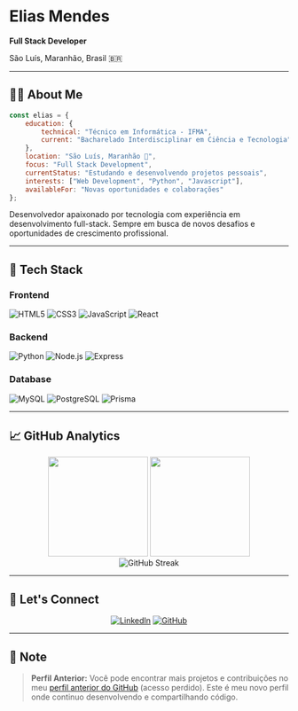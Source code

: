 # Elias Mendes

**Full Stack Developer**

São Luís, Maranhão, Brasil 🇧🇷

---

## 👨‍💻 About Me

```javascript
const elias = {
    education: {
        technical: "Técnico em Informática - IFMA",
        current: "Bacharelado Interdisciplinar em Ciência e Tecnologia"
    },
    location: "São Luís, Maranhão 🌴",
    focus: "Full Stack Development",
    currentStatus: "Estudando e desenvolvendo projetos pessoais",
    interests: ["Web Development", "Python", "Javascript"],
    availableFor: "Novas oportunidades e colaborações"
};
```

Desenvolvedor apaixonado por tecnologia com experiência em desenvolvimento full-stack. Sempre em busca de novos desafios e oportunidades de crescimento profissional.

---

## 🚀 Tech Stack

### Frontend
![HTML5](https://img.shields.io/badge/HTML5-E34F26?style=flat-square&logo=html5&logoColor=white)
![CSS3](https://img.shields.io/badge/CSS3-1572B6?style=flat-square&logo=css3&logoColor=white)
![JavaScript](https://img.shields.io/badge/JavaScript-F7DF1E?style=flat-square&logo=javascript&logoColor=black)
![React](https://img.shields.io/badge/React-61DAFB?style=flat-square&logo=react&logoColor=black)

### Backend
![Python](https://img.shields.io/badge/Python-3776AB?style=flat-square&logo=python&logoColor=white)
![Node.js](https://img.shields.io/badge/Node.js-339933?style=flat-square&logo=node.js&logoColor=white)
![Express](https://img.shields.io/badge/Express-000000?style=flat-square&logo=express&logoColor=white)

### Database
![MySQL](https://img.shields.io/badge/MySQL-4479A1?style=flat-square&logo=mysql&logoColor=white)
![PostgreSQL](https://img.shields.io/badge/PostgreSQL-336791?style=flat-square&logo=postgresql&logoColor=white)
![Prisma](https://img.shields.io/badge/Prisma-2D3748?style=flat-square&logo=prisma&logoColor=white)

---

## 📈 GitHub Analytics

<div align="center">
  <img height="180em" src="https://github-readme-stats.vercel.app/api?username=eliascmendhes&show_icons=true&theme=dark&include_all_commits=true&count_private=true&hide_border=true&bg_color=0d1117"/>
  <img height="180em" src="https://github-readme-stats.vercel.app/api/top-langs/?username=eliascmendhes&layout=compact&theme=dark&hide_border=true&bg_color=0d1117"/>
</div>

<div align="center">
  <img src="https://github-readme-streak-stats.herokuapp.com/?user=eliascmendhes&theme=dark&hide_border=true&background=0d1117" alt="GitHub Streak"/>
</div>

---

## 🤝 Let's Connect

<div align="center">
  
[![LinkedIn](https://img.shields.io/badge/LinkedIn-0A66C2?style=for-the-badge&logo=linkedin&logoColor=white)](https://www.linkedin.com/in/eliascmendhes)
[![GitHub](https://img.shields.io/badge/GitHub-181717?style=for-the-badge&logo=github&logoColor=white)](https://github.com/eliascmendhes)

</div>

---

## 📝 Note

> **Perfil Anterior:** Você pode encontrar mais projetos e contribuições no meu [perfil anterior do GitHub](https://github.com/eliascmendhes/eliascmendhes) (acesso perdido). Este é meu novo perfil onde continuo desenvolvendo e compartilhando código.
